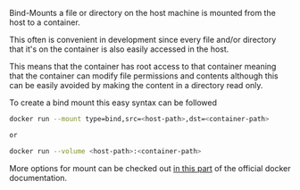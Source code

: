 Bind-Mounts a file or directory on the host machine is mounted from the host to a container.

This often is convenient in development since every file and/or directory that it's on the container is also easily accessed in the host.

This means that the container has root access to that container meaning that the container can modify file permissions and contents although this can be easily avoided by making the content in a directory read only.

To create a bind mount this easy syntax can be followed

```sh
docker run --mount type=bind,src=<host-path>,dst=<container-path>

or

docker run --volume <host-path>:<container-path>
```

More options for mount can be checked out [in this part](https://docs.docker.com/engine/storage/bind-mounts/) of the official docker documentation.
